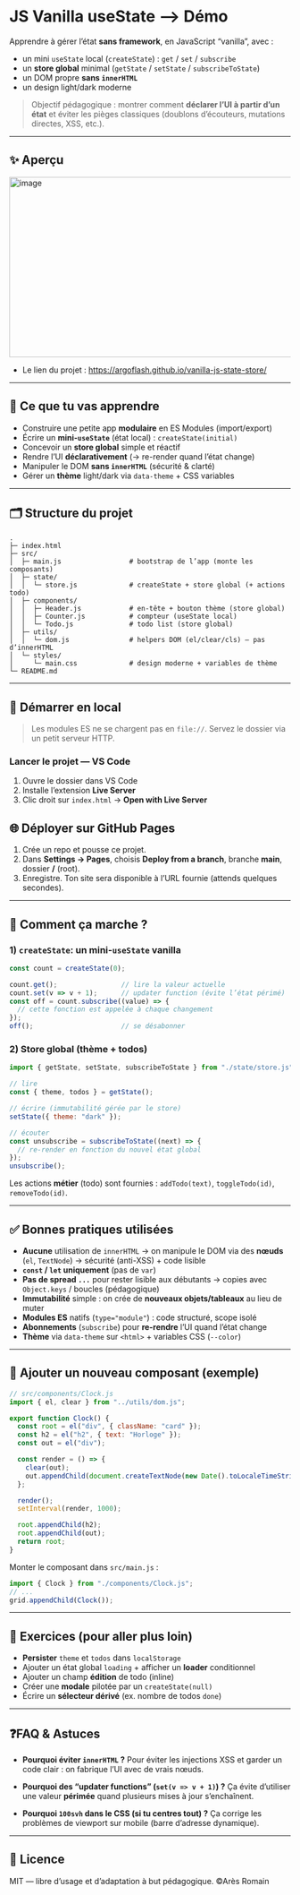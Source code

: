 # JS Vanilla useState —> Démo

Apprendre à gérer l’état **sans framework**, en JavaScript “vanilla”, avec :

* un mini `useState` local (`createState`) : `get` / `set` / `subscribe`
* un **store global** minimal (`getState` / `setState` / `subscribeToState`)
* un DOM propre **sans `innerHTML`**
* un design light/dark moderne

> Objectif pédagogique : montrer comment **déclarer l’UI à partir d’un état** et éviter les pièges classiques (doublons d’écouteurs, mutations directes, XSS, etc.).

---

## ✨ Aperçu

<img width="754" height="322" alt="image" src="https://github.com/user-attachments/assets/f39398a5-741f-4863-b467-7123feb8dd12" />

* Le lien du projet : https://argoflash.github.io/vanilla-js-state-store/
---

## 🧠 Ce que tu vas apprendre

* Construire une petite app **modulaire** en ES Modules (import/export)
* Écrire un **mini-`useState`** (état local) : `createState(initial)`
* Concevoir un **store global** simple et réactif
* Rendre l’UI **déclarativement** (→ re-render quand l’état change)
* Manipuler le DOM **sans `innerHTML`** (sécurité & clarté)
* Gérer un **thème** light/dark via `data-theme` + CSS variables

---

## 🗂️ Structure du projet

```
.
├─ index.html
├─ src/
│  ├─ main.js                 # bootstrap de l’app (monte les composants)
│  ├─ state/
│  │  └─ store.js             # createState + store global (+ actions todo)
│  ├─ components/
│  │  ├─ Header.js            # en-tête + bouton thème (store global)
│  │  ├─ Counter.js           # compteur (useState local)
│  │  └─ Todo.js              # todo list (store global)
│  ├─ utils/
│  │  └─ dom.js               # helpers DOM (el/clear/cls) — pas d’innerHTML
│  └─ styles/
│     └─ main.css             # design moderne + variables de thème
└─ README.md
```

---

## 🚀 Démarrer en local

> Les modules ES ne se chargent pas en `file://`. Servez le dossier via un petit serveur HTTP.

### Lancer le projet — VS Code

1. Ouvre le dossier dans VS Code
2. Installe l’extension **Live Server**
3. Clic droit sur `index.html` → **Open with Live Server**

## 🌐 Déployer sur GitHub Pages

1. Crée un repo et pousse ce projet.
2. Dans **Settings → Pages**, choisis **Deploy from a branch**, branche **main**, dossier **/** (root).
3. Enregistre. Ton site sera disponible à l’URL fournie (attends quelques secondes).

---

## 🧩 Comment ça marche ?

### 1) `createState`: un mini-`useState` vanilla

```js
const count = createState(0);

count.get();                // lire la valeur actuelle
count.set(v => v + 1);      // updater function (évite l’état périmé)
const off = count.subscribe((value) => {
  // cette fonction est appelée à chaque changement
});
off();                      // se désabonner
```

### 2) Store global (thème + todos)

```js
import { getState, setState, subscribeToState } from "./state/store.js";

// lire
const { theme, todos } = getState();

// écrire (immutabilité gérée par le store)
setState({ theme: "dark" });

// écouter
const unsubscribe = subscribeToState((next) => {
  // re-render en fonction du nouvel état global
});
unsubscribe();
```

Les actions **métier** (todo) sont fournies : `addTodo(text)`, `toggleTodo(id)`, `removeTodo(id)`.

---

## ✅ Bonnes pratiques utilisées

* **Aucune** utilisation de `innerHTML` → on manipule le DOM via des **nœuds** (`el`, `TextNode`)
  → sécurité (anti-XSS) + code lisible
* **`const` / `let` uniquement** (pas de `var`)
* **Pas de spread `...`** pour rester lisible aux débutants
  → copies avec `Object.keys` / boucles (pédagogique)
* **Immutabilité** simple : on crée de **nouveaux objets/tableaux** au lieu de muter
* **Modules ES** natifs (`type="module"`) : code structuré, scope isolé
* **Abonnements** (`subscribe`) pour **re-rendre** l’UI quand l’état change
* **Thème** via `data-theme` sur `<html>` + variables CSS (`--color`)

---

## 🧱 Ajouter un nouveau composant (exemple)

```js
// src/components/Clock.js
import { el, clear } from "../utils/dom.js";

export function Clock() {
  const root = el("div", { className: "card" });
  const h2 = el("h2", { text: "Horloge" });
  const out = el("div");

  const render = () => {
    clear(out);
    out.appendChild(document.createTextNode(new Date().toLocaleTimeString()));
  };

  render();
  setInterval(render, 1000);

  root.appendChild(h2);
  root.appendChild(out);
  return root;
}
```

Monter le composant dans `src/main.js` :

```js
import { Clock } from "./components/Clock.js";
// ...
grid.appendChild(Clock());
```

---

## 🧪 Exercices (pour aller plus loin)

* **Persister** `theme` et `todos` dans `localStorage`
* Ajouter un état global `loading` + afficher un **loader** conditionnel
* Ajouter un champ **édition** de todo (inline)
* Créer une **modale** pilotée par un `createState(null)`
* Écrire un **sélecteur dérivé** (ex. nombre de todos `done`)

---

## ❓FAQ & Astuces

* **Pourquoi éviter `innerHTML` ?**
  Pour éviter les injections XSS et garder un code clair : on fabrique l’UI avec de vrais nœuds.

* **Pourquoi des “updater functions” (`set(v => v + 1)`) ?**
  Ça évite d’utiliser une valeur **périmée** quand plusieurs mises à jour s’enchaînent.

* **Pourquoi `100svh` dans le CSS (si tu centres tout) ?**
  Ça corrige les problèmes de viewport sur mobile (barre d’adresse dynamique).

---

## 📄 Licence

MIT — libre d’usage et d’adaptation à but pédagogique. ©Arès Romain
